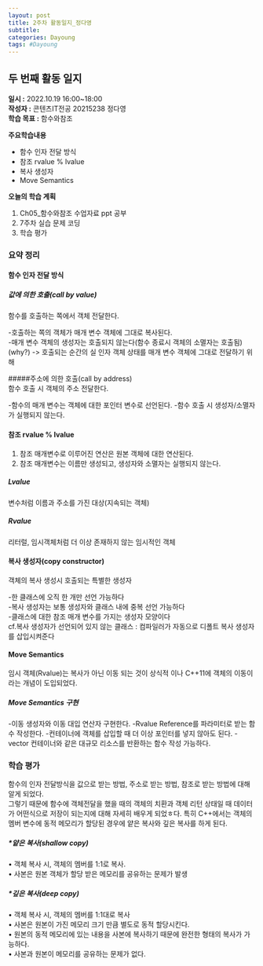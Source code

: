 ```yaml
---
layout: post
title: 2주차 활동일지_정다영
subtitle:
categories: Dayoung
tags: #Dayoung
---
```

## 두 번째 활동 일지
**일시 :** 2022.10.19 16:00~18:00  
**작성자 :** 콘텐츠IT전공 20215238 정다영   
**학습 목표 :** 함수와참조  

**주요학습내용**
- 함수 인자 전달 방식
- 참조 rvalue % lvalue
- 복사 생성자
- Move Semantics  

**오늘의 학습 계획**
1. Ch05_함수와참조 수업자료 ppt 공부
2. 7주차 실습 문제 코딩  
3. 학습 평가
### 요약 정리   

#### 함수 인자 전달 방식   

##### 값에 의한 호출(call by value)  
함수를 호출하는 쪽에서 객체 전달한다.

-호출하는 쪽의 객체가 매개 변수 객체에 그대로 복사된다.   
-매개 변수 객체의 생성자는 호출되지 않는다(함수 종료시 객체의 소멸자는 호출됨)   
 (why?) -> 호출되는 순간의 실 인자 객체 상태를 매개 변수 객체에 그대로 전달하기 위해   
 
#####주소에 의한 호출(call by address)  
함수 호출 시 객체의 주소 전달한다.

-함수의 매개 변수는 객체에 대한 포인터 변수로 선언된다.
-함수 호출 시 생성자/소멸자가 실행되지 않는다.

#### 참조 rvalue % lvalue

1. 참조 매개변수로 이루어진 연산은 원본 객체에 대한 연산된다.   
2. 참조 매개변수는 이름만 생성되고, 생성자와 소멸자는 실행되지 않는다.   

##### Lvalue  
 변수처럼 이름과 주소를 가진 대상(지속되는 객체)   
##### Rvalue   
 리터럴, 임시객체처럼 더 이상 존재하지 않는 임시적인 객체   


#### 복사 생성자(copy constructor)
객체의 복사 생성시 호출되는 특별한 생성자   

-한 클래스에 오직 한 개만 선언 가능하다   
-복사 생성자는 보통 생성자와 클래스 내에 중복 선언 가능하다    
-클래스에 대한 참조 매개 변수를 가지는 생성자 모양이다   
cf.복사 생성자가 선언되어 있지 않는 클래스 : 컴파일러가 자동으로 디폴트 복사 생성자를 삽입시켜준다

#### Move Semantics  
임시 객체(Rvalue)는 복사가 아닌 이동 되는 것이 상식적 이나 C++11에 객체의 이동이라는 개념이 도입되었다.   

##### Move Semantics 구현   
-이동 생성자와 이동 대입 연산자 구현한다.
-Rvalue Reference를 파라미터로 받는 함수 작성한다.
-컨테이너에 객체를 삽입할 때 더 이상 포인터를 넣지 않아도 된다.
-vector 컨테이너와 같은 대규모 리소스를 반환하는 함수 작성 가능하다.

### 학습 평가   

함수의 인자 전달방식을 값으로 받는 방법, 주소로 받는 방법, 참조로 받는 방법에 대해 알게 되었다.   
그렇기 때문에 함수에 객체전달을 했을 때의 객체의 치환과 객체 리턴 상태일 때 데이터가 어떤식으로 저장이 되는지에 대해 자세히 배우게 되었ㅎ다.
특히 C++에서는 객체의 멤버 변수에 동적 메모리가 할당된 경우에 얕은 복사와 깊은 복사를 하게 된다. 

##### *얕은 복사(shallow copy)   
• 객체 복사 시, 객체의 멤버를 1:1로 복사.   
• 사본은 원본 객체가 할당 받은 메모리를 공유하는 문제가 발생   
##### *깊은 복사(deep copy)   
• 객체 복사 시, 객체의 멤버를 1:1대로 복사   
• 사본은 원본이 가진 메모리 크기 만큼 별도로 동적 할당시킨다.   
• 원본의 동적 메모리에 있는 내용을 사본에 복사하기 때문에 완전한 형태의 복사가 가능하다.   
• 사본과 원본이 메모리를 공유하는 문제가 없다.   
